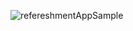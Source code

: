![refereshmentAppSample](https://github.com/Khawaja-Abdul-Haleem/SwiftUI_Basics_And_Modification/assets/59179832/09c39520-f8b4-43a8-ae73-679502478759)
